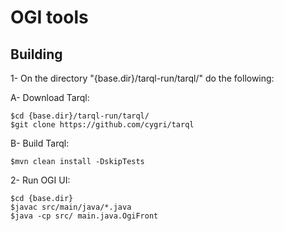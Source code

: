# OGI tools

## Building

1- On the directory "{base.dir}/tarql-run/tarql/" do the following:

   A- Download Tarql:

    $cd {base.dir}/tarql-run/tarql/
    $git clone https://github.com/cygri/tarql
    
   B- Build Tarql:

    $mvn clean install -DskipTests
    
2- Run OGI UI:

	$cd {base.dir}
	$javac src/main/java/*.java
	$java -cp src/ main.java.OgiFront


